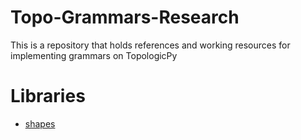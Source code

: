# Topo-Grammars-Research
This is a repository that holds references and working resources for implementing grammars on TopologicPy

# Libraries
  * [shapes](https://pypi.org/project/shapes/)
  


